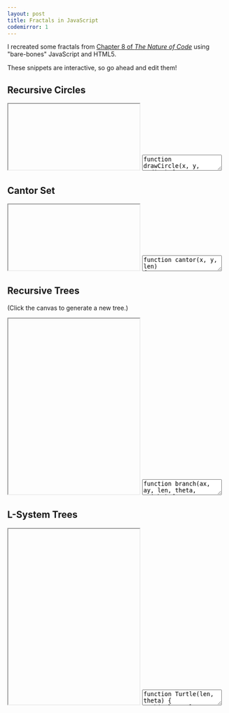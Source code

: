 ```yaml
---
layout: post
title: Fractals in JavaScript
codemirror: 1
---
```


<script>
var live_snippets = [];
</script>

<textarea id="snippet-header" style="display:none;">
&lt;html&gt;
&lt;head&gt;
&lt;style&gt;
  * { margin: 0; padding: 0; overflow: hidden;}
  #canvas { display: block; }
&lt;/style&gt;
&lt;/head&gt;
&lt;body&gt;
&lt;canvas id="canvas"&gt;&lt;/canvas&gt;
&lt;script&gt;
window.onload = function() {
  var canvas = document.getElementById("canvas");
  var ctx = canvas.getContext("2d");
  var W = window.innerWidth, H = window.innerHeight;
  canvas.width = W; canvas.height = H;
</textarea>

<textarea id="snippet-footer" style="display:none;">
}
&lt;/script&gt;
&lt;/body&gt;
&lt;/html&gt;
</textarea>

I recreated some fractals from
[Chapter 8 of _The Nature of Code_](http://natureofcode.com/book/chapter-8-fractals/)
using "bare-bones" JavaScript and HTML5.

These snippets are interactive, so go ahead and edit them!

## Recursive Circles

<iframe class="viewcode" id="viewcode-recursive-circles"></iframe>
<textarea class="live" id="code-recursive-circles" name="code-recursive-circles">
function drawCircle(x, y, radius) {
  ctx.strokeStyle = "black";
  ctx.beginPath();
  ctx.moveTo(x+radius, y);
  ctx.arc(x, y, radius, 0, 2*Math.PI, false);
  ctx.lineWidth = 1;
  ctx.stroke();
  if (radius &gt; 50) {
    drawCircle(x + radius/2, y, radius/2);
    drawCircle(x - radius/2, y, radius/2);
    drawCircle(x, y + radius/2, radius/2);
    drawCircle(x, y - radius/2, radius/2);
  }
}
drawCircle(W/2, H/2, W);
</textarea>

<script>
live_snippets.push('code-recursive-circles');
</script>

## Cantor Set

<iframe class="viewcode" id="viewcode-cantor-set" height="150"></iframe>

<textarea class="live" id="code-cantor-set" name="code-cantor-set">
function cantor(x, y, len)
{
  if (len &gt;= 1) {
    ctx.strokeStyle = "black";
    ctx.beginPath();
    ctx.moveTo(x, y);
    ctx.lineTo(x+len, y);
    ctx.lineWidth = 5;
    ctx.stroke();
    y += 20;
    cantor(x, y, len/3);
    cantor(x+len*2/3, y, len/3);
  }
}
cantor(10, 10, W-20);
</textarea>

<script>
live_snippets.push('code-cantor-set');
</script>

## Recursive Trees

(Click the canvas to generate a new tree.)

<iframe class="viewcode" id="viewcode-recursive-trees" height="400"></iframe>

<textarea class="live" id="code-recursive-trees" name="code-recursive-trees">
function branch(ax, ay, len, theta, weight) {
  var bx = ax+len*Math.cos(theta)
  var by = ay-len*Math.sin(theta)
  ctx.strokeStyle = len&gt;30 ? 'saddlebrown' : 'green';
  ctx.lineWidth = weight;
  ctx.beginPath();
  ctx.moveTo(ax, ay);
  ctx.lineTo(bx, by);
  ctx.stroke();
  if (len &gt; 10) {
    var n = 1+Math.round(Math.random()*3);
    for (var i = 0; n &gt; i; i++) {
      var delta = -Math.PI/2 + Math.random()*Math.PI;
      branch(bx, by, len*0.66, theta+delta, weight*0.5);
    }
  }
}
function init() {
  ctx.fillStyle = 'white';
  ctx.fillRect(0, 0, W, H);
  branch(W/2, H, H/3, Math.PI/2, 20);
}
init();
canvas.addEventListener('click', init);
</textarea>

<script>
live_snippets.push('code-recursive-trees');
</script>

## L-System Trees

<iframe class="viewcode" id="viewcode-lsys" height="400"></iframe>

<textarea class="live" id="code-lsys" name="code-lsys">
function Turtle(len, theta) {
  this.len = len;
  this.theta = theta;
  this.reset();
  return this;
}
Turtle.prototype.reset = function() {
  this.angle = Math.PI/2;
  this.p = {'x': W/2, 'y': H};
  this.stack = [];
}
Turtle.prototype.next = function() {
  return {'x': this.p.x+this.len*Math.cos(this.angle),
          'y': this.p.y-this.len*Math.sin(this.angle)};
}
Turtle.prototype.go = function() {
  var nextP = this.next();
  ctx.strokeStyle = 'black';
  ctx.beginPath();
  ctx.moveTo(this.p.x, this.p.y);
  ctx.lineTo(nextP.x, nextP.y);
  ctx.stroke();
  this.p = nextP;
}
Turtle.prototype.move = function() {
  this.p = this.next();
}
Turtle.prototype.turnLeft = function() {
  this.angle += this.theta;
}
Turtle.prototype.turnRight = function() {
  this.angle -= this.theta;
}
Turtle.prototype.push = function() {
  this.stack.push({'p': this.p, 'angle': this.angle})
}
Turtle.prototype.pop = function() {
  var s = this.stack.pop();
  this.p = s.p;
  this.angle = s.angle;
}
function LSys(axiom, rules) {
  this.sentence = axiom;
  this.rules = rules;
  return this;
}
LSys.prototype.generate = function() {
  var next = [];
  for (var i=0; this.sentence.length > i; i++) {
    var c = this.sentence[i];
    var r = this.rules[c];
    if (r) {
      next.push(r)
    } else {
      next.push(c);
    }
  }
  this.sentence = next.join("")
}
LSys.prototype.draw = function(t) {
  ctx.fillStyle = 'white';
  ctx.fillRect(0, 0, W, H);
  t.reset();
  for (var i=0; this.sentence.length > i; i++) {
    var c = this.sentence[i];
    this.interpret(c, t);
  }
}
LSys.prototype.interpret = function(c, t) {
       if (c == 'F') t.go();
  else if (c == 'G') t.move();
  else if (c == '+') t.turnRight();
  else if (c == '-') t.turnLeft();
  else if (c == '[') t.push();
  else if (c == ']') t.pop();
}
var lsys = new LSys("F", {'F': "FF+[+F-F-F]-[-F+F+F]"});
var t = new Turtle(H/4, 25*Math.PI/180);
for (var i=0; 4 > i; i++) {
  lsys.generate();
  t.len *= 0.5;
}
lsys.draw(t);
</textarea>

<script>
live_snippets.push('code-lsys');
</script>

<script>
window.onload = function() {
  for (var i=0; i<live_snippets.length; i++) {
    (function(snippet) {
    var delay;
    var editor = CodeMirror.fromTextArea(document.getElementById(snippet), {
    mode: 'javascript',
    tabMode: 'indent',
    viewportMargin: Infinity
    });
    editor.on('change', function() {
      clearTimeout(delay);
      delay = setTimeout(updatePreview, 300);
    });
    var header = document.getElementById('snippet-header');
    var footer = document.getElementById('snippet-footer');
    function updatePreview() {
      var previewFrame = document.getElementById('view'+snippet);
      var preview =  previewFrame.contentDocument ||  previewFrame.contentWindow.document;
      preview.open();
      preview.write(header.value+editor.getValue()+footer.value);
      preview.close();
    }
    setTimeout(updatePreview, 300);
   })(live_snippets[i]);
 }
}
</script>
